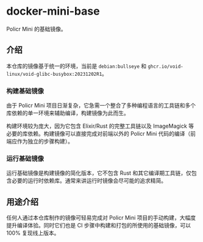 # docker-mini-base

Policr Mini 的基础镜像。

## 介绍

本仓库的镜像基于统一的环境，当前是 `debian:bullseye` 和 `ghcr.io/void-linux/void-glibc-busybox:20231202R1`。

### 构建基础镜像

由于 Policr Mini 项目日渐复杂，它急需一个整合了多种编程语言的工具链和多个库依赖的单一环境来辅助编译，构建镜像为此而生。

构建环境较为庞大，因为它包含 Elixir/Rust 的完整工具链以及 ImageMagick 等必要的库依赖。构建镜像可以直接完成对前端以外的 Policr Mini 代码的编译（前端应作为独立的步骤构建）。

### 运行基础镜像

运行基础镜像是构建镜像的简化版本，它不包含 Rust 和其它编译期工具链，仅包含必要的运行时依赖库。通常来讲运行时镜像会尽可能的追求精简。

## 用途介绍

任何人通过本仓库制作的镜像可轻易完成对 Policr Mini 项目的手动构建，大幅度提升编译体验。同时它们也是 CI 步骤中构建和打包的所使用的基础镜像，可以 100% 复现线上版本。
